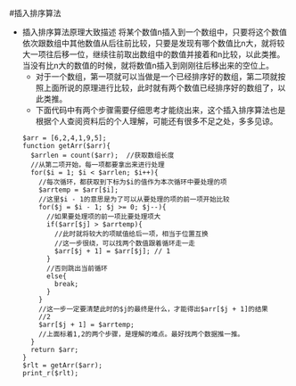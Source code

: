 #插入排序算法
- 插入排序算法原理大致描述
将某个数值n插入到一个数组中，只要将这个数值依次跟数组中其他数值从后往前比较，只要是发现有哪个数值比n大，就将较大一项往后移一位，继续往前取出数组中的数值并接着和n比较，以此类推。当没有比n大的数值的时候，就将数值n插入到刚刚往后移出来的空位上。
  - 对于一个数组，第一项就可以当做是一个已经排序好的数组，第二项就按照上面所说的原理进行比较，此时就有两个数值已经排序好的数组了，以此类推。
  - 下面代码中有两个步骤需要仔细思考才能绕出来，这个插入排序算法也是根据个人查阅资料后的个人理解，可能还有很多不足之处，多多见谅。
  ```
  $arr = [6,2,4,1,9,5];
  function getArr($arr){
    $arrlen = count($arr);  //获取数组长度
    //从第二项开始，每一项都要拿出来进行处理
    for($i = 1; $i < $arrlen; $i++){ 
      //每次循环，都获取到下标为$i的值作为本次循环中要处理的项
      $arrtemp = $arr[$i]; 
      //这里$i - 1的意思是为了可以从要处理的项的前一项开始比较
      for($j = $i - 1; $j >= 0; $j--){
        //如果要处理项的前一项比要处理项大
        if($arr[$j] > $arrtemp){
          //此时就将较大的项赋值给后一项，相当于位置互换
          //这一步很绕，可以找两个数值跟着循环走一走
          $arr[$j + 1] = $arr[$j]; // 1
        }
        //否则跳出当前循环
        else{
          break;
        }
      }
      //这一步一定要清楚此时的$j的最终是什么，才能得出$arr[$j + 1]的结果
      //2
      $arr[$j + 1] = $arrtemp;  
      //上面标着1,2的两个步骤，是理解的难点。最好找两个数据推一推。
    }
    return $arr;
  }
  $rlt = getArr($arr);
  print_r($rlt);
  ```